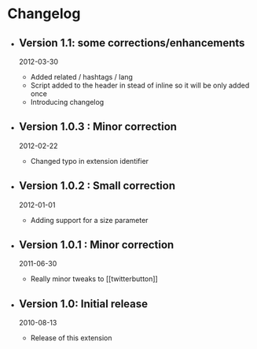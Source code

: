 # Changelog

*   ## Version 1.1: some corrections/enhancements
    2012-03-30

    *   Added related / hashtags / lang
    *   Script added to the header in stead of inline so it will be only added once
    *   Introducing changelog
    
*   ## Version 1.0.3 : Minor correction
    2012-02-22

    *   Changed typo in extension identifier

*   ## Version 1.0.2 : Small correction
    2012-01-01

    *   Adding support for a size parameter

*   ## Version 1.0.1 : Minor correction
    2011-06-30

    *   Really minor tweaks to [[twitterbutton]]

*   ## Version 1.0: Initial release
    2010-08-13

    *   Release of this extension